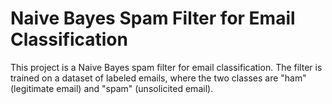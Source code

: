 # Naive Bayes Spam Filter for Email Classification
This project is a Naive Bayes spam filter for email classification. 
The filter is trained on a dataset of labeled emails, where the two classes are "ham" (legitimate email) and "spam" (unsolicited email).
